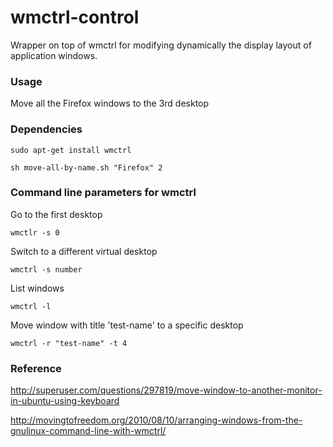 wmctrl-control
==============

Wrapper on top of wmctrl for modifying dynamically the display layout of application windows.

### Usage

Move all the Firefox windows to the 3rd desktop

### Dependencies

```
sudo apt-get install wmctrl
```

```
sh move-all-by-name.sh "Firefox" 2
```

### Command line parameters for wmctrl

Go to the first desktop
```
wmctlr -s 0
```

Switch to a different virtual desktop
```
wmctrl -s number
```

List windows
```
wmctrl -l
```

Move window with title 'test-name' to a specific desktop
```
wmctrl -r "test-name" -t 4
```

### Reference
http://superuser.com/questions/297819/move-window-to-another-monitor-in-ubuntu-using-keyboard

http://movingtofreedom.org/2010/08/10/arranging-windows-from-the-gnulinux-command-line-with-wmctrl/

